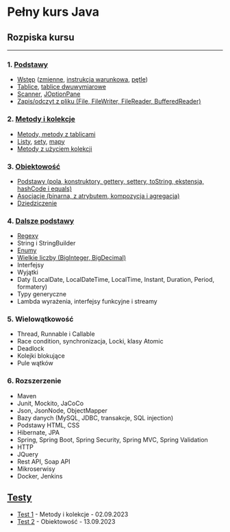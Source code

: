 # Pełny kurs Java

## Rozpiska kursu
---
###  1. [Podstawy](src/podstawy)

- [Wstęp](src/podstawy/wstep) ([zmienne](src/podstawy/wstep/zmienne), [instrukcja warunkowa](src/podstawy/wstep/instrukcja/warunkowa), [pętle](src/podstawy/wstep/petle))
- [Tablice](src/podstawy/tablice), [tablice dwuwymiarowe](src/podstawy/tablice/dwuwymiarowe)
- [Scanner](src/podstawy/skaner), [JOptionPane](src/podstawy/joptionpane)
- [Zapis/odczyt z pliku (File, FileWriter, FileReader, BufferedReader)](src/podstawy/zapis/odczyt)

### 2. [Metody i kolekcje](src/metody/i/kolekcje)

- [Metody, metody z tablicami](src/metody/i/kolekcje/metody)
- [Listy](src/metody/i/kolekcje/listy), [sety](src/metody/i/kolekcje/sety), [mapy](src/metody/i/kolekcje/mapy)
- [Metody z użyciem kolekcji](src/metody/i/kolekcje)

### 3. [Obiektowość](src/obiektowosc)

- [Podstawy (pola, konstruktory, gettery, settery, toString, ekstensja, hashCode i equals)](src/obiektowosc/podstawy)
- [Asocjacje (binarna, z atrybutem, kompozycja i agregacja)](src/obiektowosc/podstawy/uml)
- [Dziedziczenie](src/obiektowosc/podstawy/uml)

### 4. [Dalsze podstawy](src/dalsze/podstawy)

- [Regexy](src/dalsze/podstawy/regex)
- String i StringBuilder
- [Enumy](src/dalsze/podstawy/enumy)
- [Wielkie liczby (BigInteger, BigDecimal)](src/dalsze/podstawy/wielkie/liczby)
- Interfejsy
- Wyjątki
- Daty (LocalDate, LocalDateTime, LocalTime, Instant, Duration, Period, formatery)
- Typy generyczne
- Lambda wyrażenia, interfejsy funkcyjne i streamy

### 5. Wielowątkowość

- Thread, Runnable i Callable
- Race condition, synchronizacja, Locki, klasy Atomic
- Deadlock
- Kolejki blokujące
- Pule wątków

### 6. Rozszerzenie

- Maven
- Junit, Mockito, JaCoCo
- Json, JsonNode, ObjectMapper
- Bazy danych (MySQL, JDBC, transakcje, SQL injection)
- Podstawy HTML, CSS
- Hibernate, JPA
- Spring, Spring Boot, Spring Security, Spring MVC, Spring Validation
- HTTP
- JQuery
- Rest API, Soap API
- Mikroserwisy
- Docker, Jenkins

## [Testy](src/testy)
- [Test 1](src/testy/test1) - Metody i kolekcje - 02.09.2023
- [Test 2](src/testy/test2) - Obiektowość - 13.09.2023